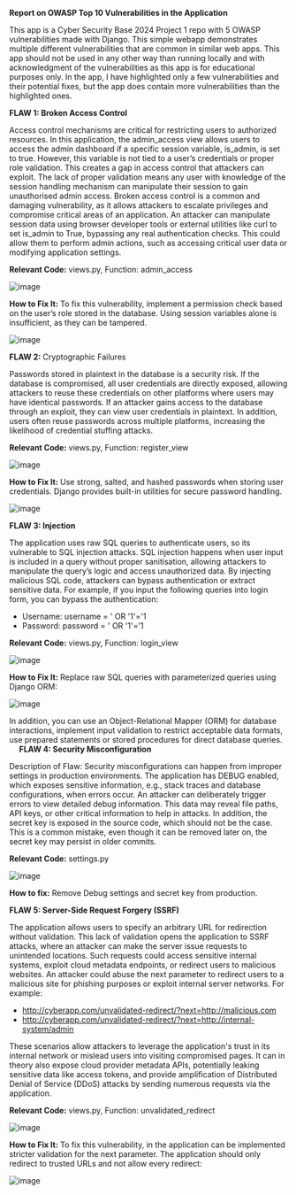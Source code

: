 **Report on OWASP Top 10 Vulnerabilities in the Application**

This app is a Cyber Security Base 2024 Project 1 repo with 5 OWASP vulnerabilities made with Django. This simple webapp demonstrates multiple different vulnerabilities that are common in similar web apps. This app should not be used in any other way than running locally and with acknowledgment of the vulnerabilities as this app is for educational purposes only. In the app, I have highlighted only a few vulnerabilities and their potential fixes, but the app does contain more vulnerabilities than the highlighted ones.

**FLAW 1: Broken Access Control**

Access control mechanisms are critical for restricting users to authorized resources. In this application, the admin_access view allows users to access the admin dashboard if a specific session variable, is_admin, is set to true. However, this variable is not tied to a user’s credentials or proper role validation. This creates a gap in access control that attackers can exploit. The lack of proper validation means any user with knowledge of the session handling mechanism can manipulate their session to gain unauthorised admin access. Broken access control is a common and damaging vulnerability, as it allows attackers to escalate privileges and compromise critical areas of an application. An attacker can manipulate session data using browser developer tools or external utilities like curl to set is_admin to True, bypassing any real authentication checks. This could allow them to perform admin actions, such as accessing critical user data or modifying application settings.

**Relevant Code:** views.py, Function: admin_access

![image](https://github.com/user-attachments/assets/d665cc60-3181-4c9f-bd8d-819a4a057399)

**How to Fix It:** To fix this vulnerability, implement a permission check based on the user’s role stored in the database. Using session variables alone is insufficient, as they can be tampered.

![image](https://github.com/user-attachments/assets/2a7886c7-3f35-450d-ba63-556b68f020aa)

**FLAW 2:** Cryptographic Failures

Passwords stored in plaintext in the database is a security risk. If the database is compromised, all user credentials are directly exposed, allowing attackers to reuse these credentials on other platforms where users may have identical passwords. If an attacker gains access to the database through an exploit, they can view user credentials in plaintext. In addition, users often reuse passwords across multiple platforms, increasing the likelihood of credential stuffing attacks.

**Relevant Code:** views.py, Function: register_view

![image](https://github.com/user-attachments/assets/74bbe34d-91aa-40af-8fce-f6c5533a02c5)

**How to Fix It:** Use strong, salted, and hashed passwords when storing user credentials. Django provides built-in utilities for secure password handling.

![image](https://github.com/user-attachments/assets/22d5a81d-985d-4c32-b2a6-9d28f91a94f3)

**FLAW 3: Injection**

The application uses raw SQL queries to authenticate users, so its vulnerable to SQL injection attacks. SQL injection happens when user input is included in a query without proper sanitisation, allowing attackers to manipulate the query’s logic and access unauthorized data. By injecting malicious SQL code, attackers can bypass authentication or extract sensitive data. For example, if you input the following queries into login form, you can bypass the authentication:

- Username: username = ' OR '1'='1
- Password: password = ' OR '1'='1

**Relevant Code:** views.py, Function: login_view

![image](https://github.com/user-attachments/assets/c726386e-26ab-4422-88be-9d62f76d83d9)
 
**How to Fix It:** Replace raw SQL queries with parameterized queries using Django ORM:

![image](https://github.com/user-attachments/assets/77d70148-26a8-45fe-9c16-73082d3a81aa)

In addition, you can use an Object-Relational Mapper (ORM) for database interactions, implement input validation to restrict acceptable data formats, use prepared statements or stored procedures for direct database queries.
 
**FLAW 4: Security Misconfiguration**

Description of Flaw: Security misconfigurations can happen from improper settings in production environments. The application has DEBUG enabled, which exposes sensitive information, e.g., stack traces and database configurations, when errors occur. An attacker can deliberately trigger errors to view detailed debug information. This data may reveal file paths, API keys, or other critical information to help in attacks. In addition, the secret key is exposed in the source code, which should not be the case. This is a common mistake, even though it can be removed later on, the secret key may persist in older commits.

**Relevant Code:** settings.py

![image](https://github.com/user-attachments/assets/3c10ed2c-7f3f-41de-b98e-ca7a64404ab7)

**How to fix:** Remove Debug settings and secret key from production.

**FLAW 5: Server-Side Request Forgery (SSRF)**

The application allows users to specify an arbitrary URL for redirection without validation. This lack of validation opens the application to SSRF attacks, where an attacker can make the server issue requests to unintended locations. Such requests could access sensitive internal systems, exploit cloud metadata endpoints, or redirect users to malicious websites. An attacker could abuse the next parameter to redirect users to a malicious site for phishing purposes or exploit internal server networks. For example:

- http://cyberapp.com/unvalidated-redirect/?next=http://malicious.com
- http://cyberapp.com/unvalidated-redirect/?next=http://internal-system/admin

These scenarios allow attackers to leverage the application's trust in its internal network or mislead users into visiting compromised pages. It can in theory also expose cloud provider metadata APIs, potentially leaking sensitive data like access tokens, and provide amplification of Distributed Denial of Service (DDoS) attacks by sending numerous requests via the application.

**Relevant Code:** views.py, Function: unvalidated_redirect

![image](https://github.com/user-attachments/assets/e113593e-3a76-4ed3-bac0-efdea3aa9470)

**How to Fix It:** To fix this vulnerability, in the application can be implemented stricter validation for the next parameter. The application should only redirect to trusted URLs and not allow every redirect:
 
![image](https://github.com/user-attachments/assets/09d51a3c-92f0-49fa-9d44-d52bbe84b37b)
